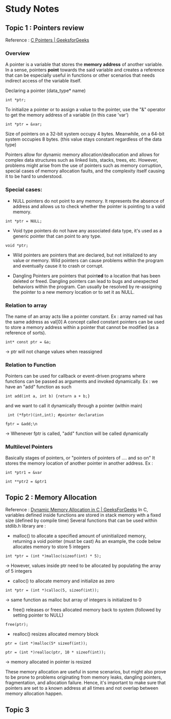 # Study Notes

## Topic 1 : Pointers review
Reference : [C Pointers | GeeksforGeeks](https://www.geeksforgeeks.org/c-pointers/)
### Overview
A pointer is a variable that stores the **memory address** of another variable.
In a sense, pointers **point** towards the said variable and creates a reference that can be especially useful in functions or other scenarios that needs indirect access of the variable itself. 

Declaring a pointer (data_type* name)

```int *ptr;```

To initialize a pointer or to assign a value to the pointer, use the "&" operator to get the memory address of a variable (in this case 'var')

```int *ptr = &var;```

Size of pointers on a 32-bit system occupy 4 bytes. Meanwhile, on a 64-bit system occupies 8 bytes. (this value stays constant regardless of the data type)

Pointers allow for dynamic memory allocation/deallocation and allows for complex data structures such as linked lists, stacks, trees, etc. 
However, problems might arise from the use of pointers such as memory corruption, special cases of memory allocation faults, and the complexity itself causing it to be hard to understood.

### Special cases:
- NULL pointers do not point to any memory. It represents the absence of address and allows us to check whether the pointer is pointing to a valid memory.
  
```int *ptr = NULL;```

- Void type pointers do not have any associated data type, it's used as a generic pointer that can point to any type.
  
```void *ptr;```

- Wild pointers are pointers that are declared, but not initialized to any value or memory. Wild pointers can cause problems within the program and eventually cause it to crash or corrupt.

- Dangling Pointers are pointers that point**ed** to a location that has been deleted or freed. Dangling pointers can lead to bugs and unexpected behaviors within the program. Can usually be resolved by re-assigning the pointer to a new memory location or to set it as NULL.

### Relation to array
The name of an array acts like a pointer constant. Ex : array named val has the same address as val[0]
A concept called constant pointers can be used to store a memory address within a pointer that cannot be modified (as a reference of sorts).

```int* const ptr = &a;``` 

-> ptr will not change values when reassigned

### Relation to Function
Pointers can be used for callback or event-driven programs where functions can be passed as arguments and invoked dynamically. 
Ex : we have an "add" function as such

``` int add(int a, int b) {return a + b;} ```

and we want to call it dynamically through a pointer (within main)

``` int (*fptr)(int,int); #pointer declaration```

``` fptr = &add;\n ```

-> Whenever fptr is called, "add" function will be called dynamically

### Multilevel Pointers
Basically stages of pointers, or "pointers of pointers of .... and so on" 
It stores the memory location of another pointer in another address. 
Ex : 

```int *ptr1 = &var```

```int **ptr2 = &ptr1```

## Topic 2 : Memory Allocation
Reference : [Dynamic Memory Allocation in C | GeeksForGeeks](https://www.geeksforgeeks.org/dynamic-memory-allocation-in-c-using-malloc-calloc-free-and-realloc/)
In C, variables defined inside functions are stored in stack memory with a fixed size (defined by compile time)
Several functions that can be used within stdlib.h library are : 
- malloc() to allocate a specified amount of uninitialized memory, returning a void pointer (must be cast)
As an example, the code below allocates memory to store 5 integers 

```int *ptr = (int *)malloc(sizeof(int) * 5); ```

-> However, values inside ptr need to be allocated by populating the array of 5 integers

- calloc() to allocate memory and initialize as zero

```int *ptr = (int *)calloc(5, sizeof(int));```

-> same function as malloc but array of integers is initialized to 0

- free() releases or frees allocated memory back to system (followed by setting pointer to NULL)

```free(ptr); ```

- realloc() resizes allocated memory block

```ptr = (int *)malloc(5* sizeof(int)); ```

```ptr = (int *)realloc(ptr, 10 * sizeof(int)); ```

-> memory allocated in pointer is resized

These memory allocation are useful in some scenarios, but might also prove to be prone to problems originating from memory leaks, dangling pointers, fragmentation, and allocation failure. Hence, it's important to make sure that pointers are set to a known address at all times and not overlap between memory allocation happen. 

## Topic 3
